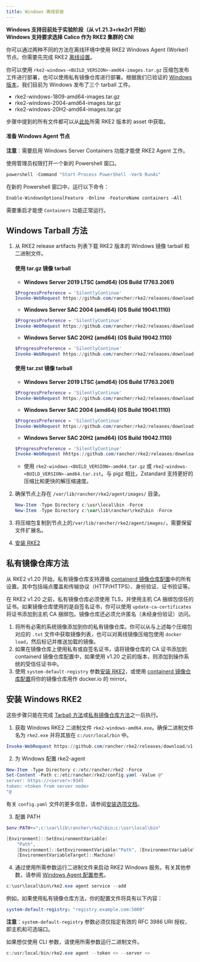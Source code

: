 ```yaml
---
title: Windows 离线安装
---
```


**Windows 支持目前处于实验阶段（从 v1.21.3+rke2r1 开始）**  
**Windows 支持要求选择 Calico 作为 RKE2 集群的 CNI**

你可以通过两种不同的方法在离线环境中使用 RKE2 Windows Agent (Worker) 节点。你需要先完成 RKE2 [离线设置](./airgap.md)。

你可以使用 `rke2-windows-<BUILD_VERSION>-amd64-images.tar.gz` 压缩包发布工件进行部署，也可以使用私有镜像仓库进行部署。根据我们已验证的 [Windows 版本](requirements.md#windows)，我们目前为 Windows 发布了三个 tarball 工件。

- rke2-windows-1809-amd64-images.tar.gz
- rke2-windows-2004-amd64-images.tar.gz
- rke2-windows-20H2-amd64-images.tar.gz

步骤中提到的所有文件都可以从[此处](https://github.com/rancher/rke2/releases)所需 RKE2 版本的 asset 中获取。

#### 准备 Windows Agent 节点
**注意**：需要启用 Windows Server Containers 功能才能使 RKE2 Agent 工作。

使用管理员权限打开一个新的 Powershell 窗口。
```powershell
powershell -Command "Start-Process PowerShell -Verb RunAs"
```

在新的 Powershell 窗口中，运行以下命令：
```powershell
Enable-WindowsOptionalFeature -Online -FeatureName containers –All
```
需要重启才能使 `Containers` 功能正常运行。

## Windows Tarball 方法

1. 从 RKE2 release artifacts 列表下载 RKE2 版本的 Windows 镜像 tarball 和二进制文件。

   #### 使用 tar.gz 镜像 tarball

   - **Windows Server 2019 LTSC (amd64) (OS Build 17763.2061)**

   ```powershell
   $ProgressPreference = 'SilentlyContinue'
   Invoke-WebRequest https://github.com/rancher/rke2/releases/download/v1.21.4%2Brke2r2/rke2-windows-1809-amd64-images.tar.gz -OutFile /var/lib/rancher/rke2/agent/images/rke2-windows-1809-amd64-images.tar.gz
   ```


   - **Windows Server SAC 2004 (amd64) (OS Build 19041.1110)**

   ```powershell
   $ProgressPreference = 'SilentlyContinue'  
   Invoke-WebRequest https://github.com/rancher/rke2/releases/download/v1.21.4%2Brke2r2/rke2-windows-2004-amd64-images.tar.gz -OutFile c:/var/lib/rancher/rke2/agent/images/rke2-windows-2004-amd64-images.tar.gz
   ```

   - **Windows Server SAC 20H2 (amd64) (OS Build 19042.1110)**

   ```powershell
   $ProgressPreference = 'SilentlyContinue'  
   Invoke-WebRequest https://github.com/rancher/rke2/releases/download/v1.21.4%2Brke2r2/rke2-windows-20H2-amd64-images.tar.gz -OutFile c:/var/lib/rancher/rke2/agent/images/rke2-windows-20H2-amd64-images.tar.gz
   ```

   #### 使用 tar.zst 镜像 tarball

   - **Windows Server 2019 LTSC (amd64) (OS Build 17763.2061)**

   ```powershell
   $ProgressPreference = 'SilentlyContinue'  
   Invoke-WebRequest https://github.com/rancher/rke2/releases/download/v1.21.4%2Brke2r2/rke2-windows-1809-amd64-images.tar.zst -OutFile /var/lib/rancher/rke2/agent/images/rke2-windows-1809-amd64-images.tar.zst
   ```


   - **Windows Server SAC 2004 (amd64) (OS Build 19041.1110)**

   ```powershell
   $ProgressPreference = 'SilentlyContinue'  
   Invoke-WebRequest https://github.com/rancher/rke2/releases/download/v1.21.4%2Brke2r2/rke2-windows-2004-amd64-images.tar.zst -OutFile c:/var/lib/rancher/rke2/agent/images/rke2-windows-2004-amd64-images.tar.zst
   ```

   - **Windows Server SAC 20H2 (amd64) (OS Build 19042.1110)**

   ```powershell
   $ProgressPreference = 'SilentlyContinue'
   Invoke-WebRequest hhttps://github.com/rancher/rke2/releases/download/v1.21.4%2Brke2r2/rke2-windows-20H2-amd64-images.tar.zst -OutFile c:/var/lib/rancher/rke2/agent/images/rke2-windows-20H2-amd64-images.tar.zst
   ```

   - 使用 `rke2-windows-<BUILD_VERSION>-amd64.tar.gz` 或 `rke2-windows-<BUILD_VERSION>-amd64.tar.zst`。与 pigz 相比，Zstandard 支持更好的压缩比和更快的解压缩速度。

2. 确保节点上存在 `/var/lib/rancher/rke2/agent/images/` 目录。

   ```powershell
   New-Item -Type Directory c:\usr\local\bin -Force
   New-Item -Type Directory c:\var\lib\rancher\rke2\bin -Force
   ```

3. 将压缩包复制到节点上的`/var/lib/rancher/rke2/agent/images/`，需要保留文件扩展名。

4. [安装 RKE2](#安装-windows-rke2)

## 私有镜像仓库方法
从 RKE2 v1.20 开始，私有镜像仓库支持遵循 [containerd 镜像仓库配置](./private_registry.md)中的所有设置。其中包括端点覆盖和传输协议（HTTP/HTTPS）、身份验证、证书验证等。

在 RKE2 v1.20 之前，私有镜像仓库必须使用 TLS，并使用主机 CA 捆绑包信任的证书。如果镜像仓库使用的是自签名证书，你可以使用 `update-ca-certificates` 将证书添加到主机 CA 捆绑包。镜像仓库还必须允许匿名（未经身份验证）访问。

1. 将所有必需的系统镜像添加到你的私有镜像仓库。你可以从与上述每个压缩包对应的 `.txt` 文件中获取镜像列表，也可以对离线镜像压缩包使用 `docker load`，然后标记并推送加载的镜像。
2. 如果在镜像仓库上使用私有或自签名证书，请将镜像仓库的 CA 证书添加到 containerd 镜像仓库配置中，如果使用 v1.20 之前的版本，则添加到操作系统的受信任证书中。
3. 使用 `system-default-registry` 参数[安装 RKE2](#安装-windows-rke2)，或使用 [containerd 镜像仓库配置](./private_registry.md)将你的镜像仓库用作 docker.io 的 mirror。

## 安装 Windows RKE2

这些步骤只能在完成 [Tarball 方法](#windows-tarball-方法)或[私有镜像仓库方法](#私有镜像仓库方法)之一后执行。

1. 获取 Windows RKE2 二进制文件 `rke2-windows-amd64.exe`。确保二进制文件名为 `rke2.exe` 并将其放在 `c:/usr/local/bin` 中。
```powershell
Invoke-WebRequest https://github.com/rancher/rke2/releases/download/v1.21.4%2Brke2r2/rke2-windows-amd64.exe -OutFile c:/usr/local/bin/rke2.exe
```

2. 为 Windows 配置 rke2-agent
```powershell
New-Item -Type Directory c:/etc/rancher/rke2 -Force
Set-Content -Path c:/etc/rancher/rke2/config.yaml -Value @"
server: https://<server>:9345
token: <token from server node>
"@
```

有关 `config.yaml` 文件的更多信息，请参阅[安装选项文档](configuration.md#配置文件)。

3. 配置 PATH
```powershell
$env:PATH+=";c:\var\lib\rancher\rke2\bin;c:\usr\local\bin"

[Environment]::SetEnvironmentVariable(
    "Path",
    [Environment]::GetEnvironmentVariable("Path", [EnvironmentVariableTarget]::Machine) + ";c:\var\lib\rancher\rke2\bin;c:\usr\local\bin",
    [EnvironmentVariableTarget]::Machine)
```

4. 通过使用所需参数运行二进制文件来启动 RKE2 Windows 服务。有关其他参数，请参阅 [Windows Agent 配置参考](../reference/windows_agent_config.md)。

```powershell
c:\usr\local\bin\rke2.exe agent service --add
```

例如，如果使用私有镜像仓库方法，你的配置文件将具有以下内容：
```yaml
system-default-registry: "registry.example.com:5000"
```

**注意**：`system-default-registry` 参数必须仅指定有效的 RFC 3986 URI 授权，即主机和可选端口。

如果想仅使用 CLI 参数，请使用所需参数运行二进制文件。

```powershell
c:/usr/local/bin/rke2.exe agent --token <> --server <>
```
